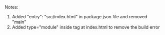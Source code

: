 Notes: 
1. Added "entry": "src/index.html" in package.json file and removed "main"
2. Added type="module" inside <script></script> tag at index.html to remove the build error
